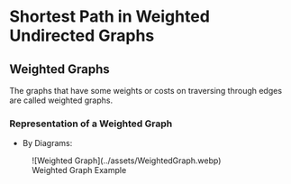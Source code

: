 # Shortest Path in Weighted Undirected Graphs

## Weighted Graphs

The graphs that have some weights or costs on traversing through edges are called weighted graphs.

### Representation of a Weighted Graph

- By Diagrams:
<figure markdown>
![Weighted Graph](../assets/WeightedGraph.webp)
<figcaption>Weighted Graph Example</figcaption>
</figure> 

